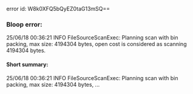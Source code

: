 error id: W8k0XFQ5bQyEZ0taG13mSQ==
### Bloop error:

25/06/18 00:36:21 INFO FileSourceScanExec: Planning scan with bin packing, max size: 4194304 bytes, open cost is considered as scanning 4194304 bytes.
#### Short summary: 

25/06/18 00:36:21 INFO FileSourceScanExec: Planning scan with bin packing, max size: 4194304 bytes, ...